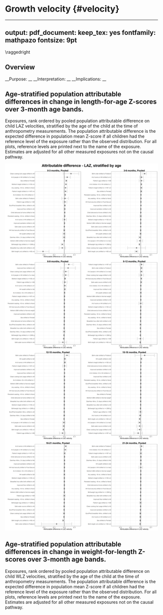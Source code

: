 # Growth velocity {#velocity}

---
output:
  pdf_document:
    keep_tex: yes
fontfamily: mathpazo
fontsize: 9pt
---

\raggedright



## Overview

__Purpose: __
__Interpretation: __
__Implications: __


## Age-stratified population attributable differences in change in length-for-age Z-scores over 3-month age bands.

Exposures, rank ordered by pooled population attributable difference on child LAZ velocities, stratified by the age of the child at the time of anthropometry measurements. The population attributable difference is the expected difference in population mean Z-score if all children had the reference level of the exposure rather than the observed distribution. For all plots, reference levels are printed next to the name of the exposure. Estimates are adjusted for all other measured exposures not on the causal pathway.


<img src="figures//manuscript-figure-composites/risk-factor/extended-data/fig-laz-vel-PAR.png" width="2250" />



## Age-stratified population attributable differences in change in weight-for-length Z-scores over 3-month age bands.

Exposures, rank ordered by pooled population attributable difference on child WLZ velocities, stratified by the age of the child at the time of anthropometry measurements. The population attributable difference is the expected difference in population mean Z-score if all children had the reference level of the exposure rather than the observed distribution. For all plots, reference levels are printed next to the name of the exposure. Estimates are adjusted for all other measured exposures not on the causal pathway.


<!-- ```{r , echo = FALSE} -->
<!-- include_graphics(paste0(fig_dir, "/manuscript-figure-composites/risk-factor/extended-data/fig-wlz-vel-PAR.png")) -->
<!-- ``` -->










